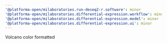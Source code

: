 ```yaml
---
'@platforma-open/milaboratories.run-deseq2-r.software': minor
'@platforma-open/milaboratories.differential-expression.workflow': minor
'@platforma-open/milaboratories.differential-expression.model': minor
'@platforma-open/milaboratories.differential-expression.ui': minor
---
```


Volcano color formatted
